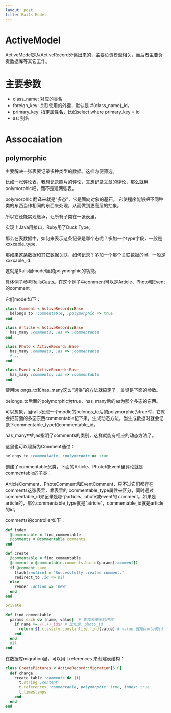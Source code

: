 ```yaml
---
layout: post
title: Rails Model
---
```



# ActiveModel
ActiveModel是从ActiveRecord分离出来的，主要负责模型相关，而后者主要负责数据库等其它工作。

# 主要参数

- class_name: 对应的类名
- foreign_key: 关联使用的外键，默认是 #{class_name}_id。
- primary_key: 指定属性名，比如select where primary_key = id
- as: 别名


# Assocaiation

## polymorphic
主要解决一张表要记录多种类型的数据。这样方便筛选。

比如一张评论表，我想记录照片的评论，又想记录文章的评论，那么就用polymorphic吧，而不是建两张表。

polymorphic 翻译来就是“多态”，它是面向对象的基石。
它使程序能够把不同种类的东西当作相同的东西来处理，从而做到更高层的抽象。

所以它还能实现继承，让所有子类在一张表里。

实现上Java用接口，Ruby用了Duck Type。

那么在表数据中，如何来表示这条记录是哪个态呢？多加一个type字段，一般是xxxxable_type.

那如果这条数据和其它数据关联，如何记录？多加一个那个关联数据的id，一般是xxxxable_id.

这就是Rails里model里的polymorphic的功能。

具体例子参考[RailsCasts](1)。在这个例子中comment可以是Article、Photo和Event的comment。

它们model如下：

```ruby
class Comment < ActiveRecord::Base
  belongs_to :commentable, :polymorphic => true
end

class Article < ActiveRecord::Base
  has_many :comments, :as => :commentable
end

class Photo < ActiveRecord::Base
  has_many :comments, :as => :commentable
  #...
end

class Event < ActiveRecord::Base
  has_many :comments, :as => :commentable
end
```

使用belongs_to和has_many这么“通俗”的方法就搞定了，关键是下面的参数。

belongs_to后面的polymorphic为true，has_many后的as为那个多态的东西。

可以想象，当rails发现一个modle的belongs_to后的polymorphic为true时，它就会把前面的多态东西commentable记下来，生成动态方法，当生成数据时就会记录下commentable_type和commentable_id。

has_many中的as指明了comments的类别，这样就能有相应的动态方法了。

这里也可以理解为Comment通过：

```rb
belongs_to :commentable, :polymorphic => true
```

创建了commentable父类，下面的Article、Phote和Event里评论就是commentable的子类：

ArticleComment、PhoteComment和EventComment，只不过它们都存在comments这张表里，靠表里的
commentable_type属性来区分，同时通过commentable_id来记录是哪个article、phote或event的
comment。如果是article的，那么commentable_type就是"atricle"，commentable_id就是article
的id。

comments的controller如下：

```ruby
def index
  @commentable = find_commentable
  @comments = @commentable.comments
end

def create
  @commentable = find_commentable
  @comment = @commentable.comments.build(params[:comment])
  if @comment.save
    flash[:notice] = "Successfully created comment."
    redirect_to :id => nil
  else
    render :action => 'new'
  end
end

private

def find_commentable
  params.each do |name, value|  # 查找表单里的内容
    if name =~ /(.+)_id$/ # 比如是，photo_id
      return $1.classify.constantize.find(value) # value 就是phote的id
    end
  end
  nil
end
```


在数据库migration里，可以用 t.references 来创建表结构：

```rb
class CreatePictures < ActiveRecord::Migration[5.0]
  def change
    create_table :comments do |t|
      t.string :content
      t.references :commentable, polymorphic: true, index: true
      t.timestamps
    end
  end
end
```

[1]: http://railscasts.com/episodes/154-polymorphic-association
[2]: http://guides.rubyonrails.org/association_basics.html#polymorphic-associations
